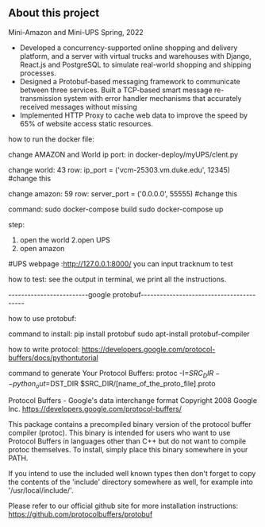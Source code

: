 ## About this project
Mini-Amazon and Mini-UPS Spring, 2022
- Developed a concurrency-supported online shopping and delivery platform, and a server with virtual trucks and warehouses with Django, React.js and PostgreSQL to simulate real-world shopping and shipping processes.
- Designed a Protobuf-based messaging framework to communicate between three services. Built a TCP-based smart message re-transmission system with error handler mechanisms that accurately received messages without missing
- Implemented HTTP Proxy to cache web data to improve the speed by 65% of website access static resources.


how to run the docker file:

change AMAZON and World ip port: in docker-deploy/myUPS/clent.py 

change world:
43 row: ip_port = ('vcm-25303.vm.duke.edu', 12345) #change this

change amazon:
59 row: server_port = ('0.0.0.0', 55555) #change this

command:
sudo docker-compose build
sudo docker-compose up

step: 
1. open the world
2.open UPS
3. open amazon

#UPS webpage :http://127.0.0.1:8000/
you can input tracknum to test

how to test:
see the output in terminal, we print all the instructions.


-------------------------google protobuf-----------------------------------------


how to use protobuf:

command to install:
pip install protobuf
sudo apt-install protobuf-compiler

how to write protocol:
https://developers.google.com/protocol-buffers/docs/pythontutorial

command to generate Your Protocol Buffers:
protoc -I=$SRC_DIR --python_out=$DST_DIR $SRC_DIR/[name_of_the_proto_file].proto


Protocol Buffers - Google's data interchange format
Copyright 2008 Google Inc.
https://developers.google.com/protocol-buffers/

This package contains a precompiled binary version of the protocol buffer
compiler (protoc). This binary is intended for users who want to use Protocol
Buffers in languages other than C++ but do not want to compile protoc
themselves. To install, simply place this binary somewhere in your PATH.

If you intend to use the included well known types then don't forget to
copy the contents of the 'include' directory somewhere as well, for example
into '/usr/local/include/'.

Please refer to our official github site for more installation instructions:
  https://github.com/protocolbuffers/protobuf
